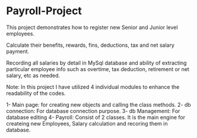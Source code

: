 # Payroll-Project

This project demonstrates how to register new Senior and Junior level employees. 

Calculate their benefits, rewards, fins, deductions, tax and net salary payment. 

Recording all salaries by detail in MySql database and ability of extracting particular employee info such as overtime, tax deduction, retirement or net salary, etc as needed.

Note: In this project I have utilized 4 individual modules to enhance the readability of the codes. 

   1- Main page: for creating new objects and calling the class methods.
   2- db connection: For database connection purpose.
   3- db Management: For database editing
   4- Payroll: Consist of 2 classes. It is the main engine for createing new Employees, Salary calculation and recoring them in database.
